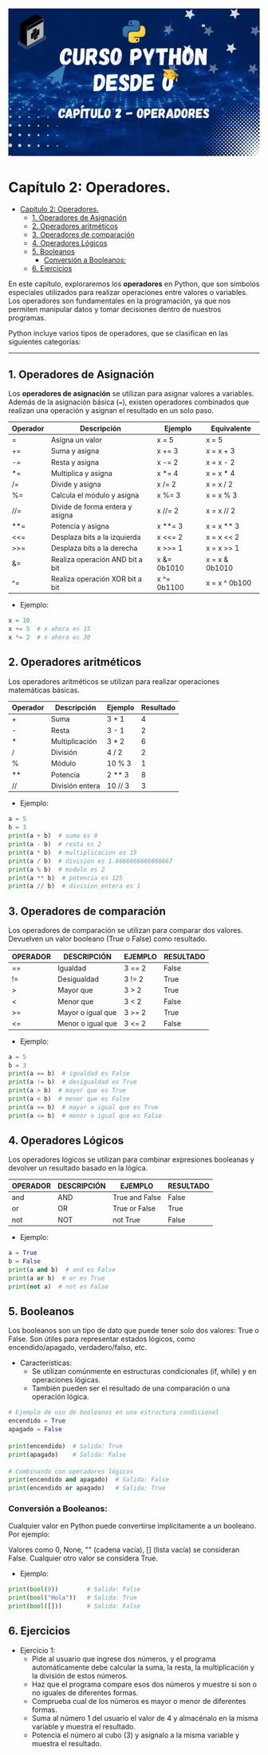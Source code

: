 <h1 align="center">
<img src="https://github.com/tecxion/Curso-Python/blob/main/Media/operadores.png">
</h1>

# Capítulo 2: Operadores.

- [Capítulo 2: Operadores.](#capítulo-2-operadores)
  - [1. Operadores de Asignación](#1-operadores-de-asignación)
  - [2. Operadores aritméticos](#2-operadores-aritméticos)
  - [3. Operadores de comparación](#3-operadores-de-comparación)
  - [4. Operadores Lógicos](#4-operadores-lógicos)
  - [5. Booleanos](#5-booleanos)
    - [Conversión a Booleanos:](#conversión-a-booleanos)
  - [6. Ejercicios](#6-ejercicios)


En este capítulo, exploraremos los **operadores** en Python, que son símbolos especiales utilizados para realizar operaciones entre valores o variables. Los operadores son fundamentales en la programación, ya que nos permiten manipular datos y tomar decisiones dentro de nuestros programas.

Python incluye varios tipos de operadores, que se clasifican en las siguientes categorías:


---
<a name="operadoresasignacion"></a>

## 1. Operadores de Asignación

Los **operadores de asignación** se utilizan para asignar valores a variables. Además de la asignación básica (`=`), existen operadores combinados que realizan una operación y asignan el resultado en un solo paso.

| Operador | Descripción                     | Ejemplo     | Equivalente    |
| -------- | ------------------------------- | ----------- | -------------- |
| =        | Asigna un valor                 | x = 5       | x = 5          |
| +=       | Suma y asigna                   | x += 3      | x = x + 3      |
| -=       | Resta y asigna                  | x -= 2      | x = x - 2      |
| *=       | Multiplica y asigna             | x *= 4      | x = x * 4      |
| /=       | Divide y asigna                 | x /= 2      | x = x / 2      |
| %=       | Calcula el módulo y asigna      | x %= 3      | x = x % 3      |
| //=      | Divide de forma entera y asigna | x //= 2     | x = x // 2     |
| **=      | Potencia y asigna               | x **= 3     | x = x ** 3     |
| <<=      | Desplaza bits a la izquierda    | x <<= 2     | x = x << 2     |
| >>=      | Desplaza bits a la derecha      | x >>= 1     | x = x >> 1     |
| &=       | Realiza operación AND bit a bit | x &= 0b1010 | x = x & 0b1010 |
| ^=       | Realiza operación XOR bit a bit | x ^= 0b1100 | x = x ^ 0b100  |

- Ejemplo:
```python
x = 10
x += 5  # x ahora es 15
x *= 2  # x ahora es 30

```

<a name="operadoresaritmeticos"></a>

## 2. Operadores aritméticos

Los operadores aritméticos se utilizan para realizar operaciones matemáticas básicas.


| Operador | Descripción     | Ejemplo | Resultado |
| -------- | --------------- | ------- | --------- |
| +        | Suma            | 3 + 1   | 4         |
| -        | Resta           | 3 - 1   | 2         |
| *        | Multiplicación  | 3 * 2   | 6         |
| /        | División        | 4 / 2   | 2         |
| %        | Módulo          | 10 % 3  | 1         |
| **       | Potencia        | 2 ** 3  | 8         |
| //       | División entera | 10 // 3 | 3         |

- Ejemplo:
```python
a = 5
b = 3
print(a + b)  # suma es 8
print(a - b)  # resta es 2
print(a * b)  # multiplicacion es 15
print(a / b)  # division es 1.6666666666666667
print(a % b)  # modulo es 2
print(a ** b)  # potencia es 125
print(a // b)  # division_entera es 1
```


<a name="operadoresdecomparacion"></a>

## 3. Operadores de comparación

Los operadores de comparación se utilizan para comparar dos valores. Devuelven un valor booleano (True o False) como resultado.


| OPERADOR | DESCRIPCIÓN       | EJEMPLO | RESULTADO |
| -------- | ----------------- | ------- | --------- |
| ==       | Igualdad          | 3 == 2  | False     |
| !=       | Desigualdad       | 3 != 2  | True      |
| >        | Mayor que         | 3 > 2   | True      |
| <        | Menor que         | 3 < 2   | False     |
| >=       | Mayor o igual que | 3 >= 2  | True      |
| <=       | Menor o igual que | 3 <= 2  | False     |

- Ejemplo:
```python
a = 5
b = 3
print(a == b)  # igualdad es False
print(a != b)  # desigualdad es True
print(a > b)  # mayor que es True
print(a < b)  # menor que es False
print(a >= b)  # mayor o igual que es True
print(a <= b)  # menor o igual que es False
```

<a name="operadoreslogicos"></a>

## 4. Operadores Lógicos

Los operadores lógicos se utilizan para combinar expresiones booleanas y devolver un resultado basado en la lógica.

| OPERADOR | DESCRIPCIÓN | EJEMPLO        | RESULTADO |
| -------- | ----------- | -------------- | --------- |
| and      | AND         | True and False | False     |
| or       | OR          | True or False  | True      |
| not      | NOT         | not True       | False     |

- Ejemplo:
```python
a = True
b = False
print(a and b)  # and es False
print(a or b)  # or es True
print(not a)  # not es False
```

## 5. Booleanos

Los booleanos son un tipo de dato que puede tener solo dos valores: True o False. Son útiles para representar estados lógicos, como encendido/apagado, verdadero/falso, etc.

- Características:
    - Se utilizan comúnmente en estructuras condicionales (if, while) y en operaciones lógicas.
    - También pueden ser el resultado de una comparación o una operación lógica.
```python
# Ejemplo de uso de booleanos en una estructura condicional
encendido = True
apagado = False

print(encendido)  # Salida: True
print(apagado)    # Salida: False

# Combinando con operadores lógicos
print(encendido and apagado)  # Salida: False
print(encendido or apagado)   # Salida: True
```

<a name="conversion-a-booleanos"></a>

### Conversión a Booleanos:

Cualquier valor en Python puede convertirse implícitamente a un booleano. Por ejemplo:

Valores como 0, None, "" (cadena vacía), [] (lista vacía) se consideran False. Cualquier otro valor se considera True.

- Ejemplo:
```python
print(bool(0))        # Salida: False
print(bool("Hola"))   # Salida: True
print(bool([]))       # Salida: False
```

<a name="6-ejercicios"></a>

## 6. Ejercicios

- Ejercicio 1: 
    - Pide al usuario que ingrese dos números, y el programa automáticamente debe calcular la suma, la resta, la multiplicación y la división de estos números.
    - Haz que el programa compare esos dos números y muestre si son o no iguales de diferentes formas.
    - Comprueba cual de los números es mayor o menor de diferentes formas.
    - Suma al número 1 del usuario el valor de 4 y almacénalo en la misma variable y muestra el resultado.
    - Potencia el número al cubo (3) y asígnalo a la misma variable y muestra el resultado.